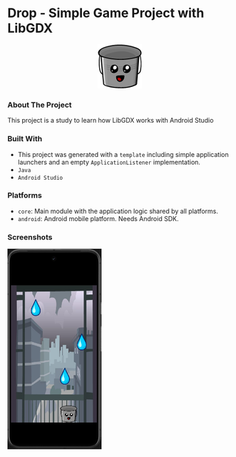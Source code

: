 # Drop - Simple Game Project with LibGDX

<p align="center">
 <img src="https://github.com/miri12345/Drop-Android-Game/blob/main/assets/bucket.png" />
</p align="center">

### About The Project
This project is a study to learn how LibGDX works with Android Studio

### Built With
* This project was generated with a `template` including simple application launchers and an empty `ApplicationListener` implementation.
* `Java`
* `Android Studio`

### Platforms

- `core`: Main module with the application logic shared by all platforms.
- `android`: Android mobile platform. Needs Android SDK.


### Screenshots
  <div>
  <img height="450em" src="https://github.com/miri12345/Drop-Android-Game/blob/main/Imagens/Tela%20do%20drop.jpg" />
  </div>

